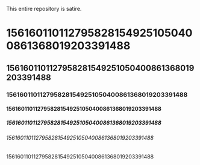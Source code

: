 This entire repository is satire.

# 1561601101127958281549251050400861368019203391488

## 1561601101127958281549251050400861368019203391488

### 1561601101127958281549251050400861368019203391488

#### 1561601101127958281549251050400861368019203391488

##### 1561601101127958281549251050400861368019203391488

###### 1561601101127958281549251050400861368019203391488

1561601101127958281549251050400861368019203391488
